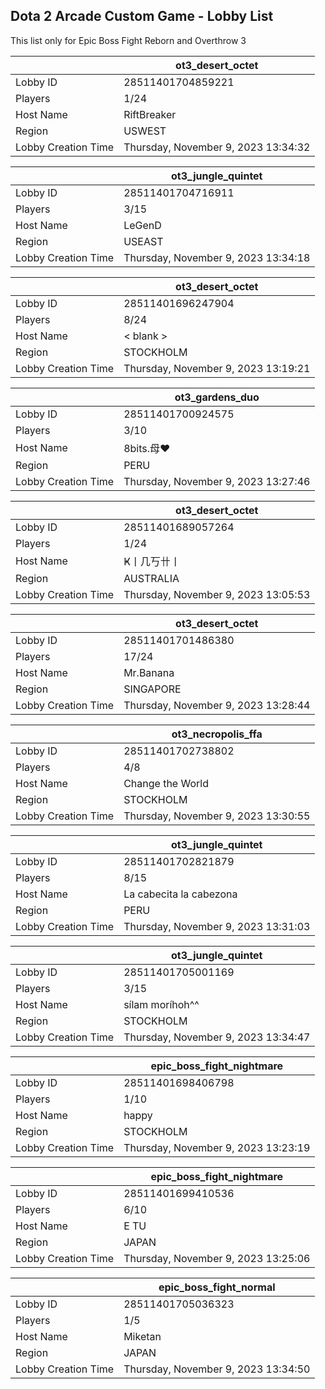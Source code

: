 ## Dota 2 Arcade Custom Game - Lobby List

This list only for Epic Boss Fight Reborn and Overthrow 3

|  | ot3_desert_octet |
| ------ | ------ |
| Lobby ID | 28511401704859221 |
| Players | 1/24 |
| Host Name | RiftBreaker |
| Region | USWEST |
| Lobby Creation Time | Thursday, November 9, 2023 13:34:32 |


|  | ot3_jungle_quintet |
| ------ | ------ |
| Lobby ID | 28511401704716911 |
| Players | 3/15 |
| Host Name | LeGenD |
| Region | USEAST |
| Lobby Creation Time | Thursday, November 9, 2023 13:34:18 |


|  | ot3_desert_octet |
| ------ | ------ |
| Lobby ID | 28511401696247904 |
| Players | 8/24 |
| Host Name | < blank > |
| Region | STOCKHOLM |
| Lobby Creation Time | Thursday, November 9, 2023 13:19:21 |


|  | ot3_gardens_duo |
| ------ | ------ |
| Lobby ID | 28511401700924575 |
| Players | 3/10 |
| Host Name | 8bits.母♥ |
| Region | PERU |
| Lobby Creation Time | Thursday, November 9, 2023 13:27:46 |


|  | ot3_desert_octet |
| ------ | ------ |
| Lobby ID | 28511401689057264 |
| Players | 1/24 |
| Host Name | Ҝ丨几丂卄丨 |
| Region | AUSTRALIA |
| Lobby Creation Time | Thursday, November 9, 2023 13:05:53 |


|  | ot3_desert_octet |
| ------ | ------ |
| Lobby ID | 28511401701486380 |
| Players | 17/24 |
| Host Name | Mr.Banana |
| Region | SINGAPORE |
| Lobby Creation Time | Thursday, November 9, 2023 13:28:44 |


|  | ot3_necropolis_ffa |
| ------ | ------ |
| Lobby ID | 28511401702738802 |
| Players | 4/8 |
| Host Name | Change the World |
| Region | STOCKHOLM |
| Lobby Creation Time | Thursday, November 9, 2023 13:30:55 |


|  | ot3_jungle_quintet |
| ------ | ------ |
| Lobby ID | 28511401702821879 |
| Players | 8/15 |
| Host Name | La cabecita la cabezona |
| Region | PERU |
| Lobby Creation Time | Thursday, November 9, 2023 13:31:03 |


|  | ot3_jungle_quintet |
| ------ | ------ |
| Lobby ID | 28511401705001169 |
| Players | 3/15 |
| Host Name | sílam moríhoh^^ |
| Region | STOCKHOLM |
| Lobby Creation Time | Thursday, November 9, 2023 13:34:47 |


|  | epic_boss_fight_nightmare |
| ------ | ------ |
| Lobby ID | 28511401698406798 |
| Players | 1/10 |
| Host Name | happy |
| Region | STOCKHOLM |
| Lobby Creation Time | Thursday, November 9, 2023 13:23:19 |


|  | epic_boss_fight_nightmare |
| ------ | ------ |
| Lobby ID | 28511401699410536 |
| Players | 6/10 |
| Host Name | E TU |
| Region | JAPAN |
| Lobby Creation Time | Thursday, November 9, 2023 13:25:06 |


|  | epic_boss_fight_normal |
| ------ | ------ |
| Lobby ID | 28511401705036323 |
| Players | 1/5 |
| Host Name | Miketan |
| Region | JAPAN |
| Lobby Creation Time | Thursday, November 9, 2023 13:34:50 |


